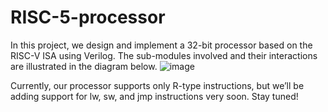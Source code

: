 # RISC-5-processor

In this project, we design and implement a 32-bit processor based on the RISC-V ISA using Verilog. The sub-modules involved and their interactions are illustrated in the diagram below.
![image](https://github.com/user-attachments/assets/bf97c1a9-0fd6-4317-abeb-3586f28a701c)

Currently, our processor supports only R-type instructions, but we’ll be adding support for lw, sw, and jmp instructions very soon. Stay tuned!
